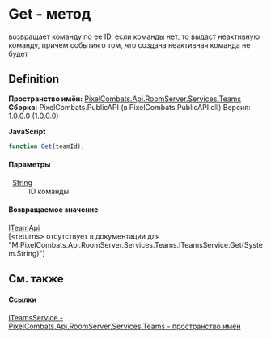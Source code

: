 # Get - метод


возвращает команду по ее ID. 
если команды нет, то выдаст неактивную команду, причем события о том, что создана неактивная команда не будет




## Definition
**Пространство имён:** <a href="7587643b-f6ff-4512-becd-cc6af1ddbef0">PixelCombats.Api.RoomServer.Services.Teams</a>  
**Сборка:** PixelCombats.PublicAPI (в PixelCombats.PublicAPI.dll) Версия: 1.0.0.0 (1.0.0.0)

**JavaScript**
``` JavaScript
function Get(teamId);
```



#### Параметры
<dl><dt>  <a href="https://learn.microsoft.com/dotnet/api/system.string" target="_blank" rel="noopener noreferrer">String</a></dt><dd>ID команды</dd></dl>

#### Возвращаемое значение
<a href="a3487b23-3eb6-2d7d-d40d-3390ab0d53dc">ITeamApi</a>  
\[&lt;returns&gt; отсутствует в документации для "M:PixelCombats.Api.RoomServer.Services.Teams.ITeamsService.Get(System.String)"\]

## См. также


#### Ссылки
<a href="3871fc7c-787a-c18d-42e4-90c305cda95c">ITeamsService - </a>  
<a href="7587643b-f6ff-4512-becd-cc6af1ddbef0">PixelCombats.Api.RoomServer.Services.Teams - пространство имён</a>  
